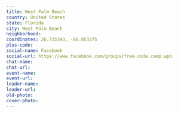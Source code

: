 ```yaml
---
title: West Palm Beach
country: United States
state: Florida
city: West Palm Beach
neighborhood: 
coordinates: 26.715343, -80.053375
plus-code:
social-name: Facebook
social-url: https://www.facebook.com/groups/free.code.camp.wpb
chat-name:
chat-url:
event-name:
event-url:
leader-name:
leader-url:
old-photo: 
cover-photo:
---
```

